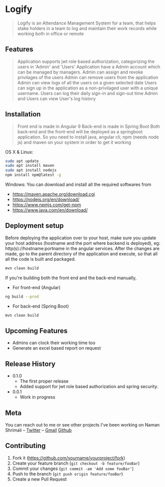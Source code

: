# Logify
> Logify is an Attendance Management System for a team, that helps stake holders in a team to log and maintain their work records while working both in office or remote

## Features
> Application supports jwt role based authorization, categorizing the users in 'Admin' and 'Users'
> Application have a Admin account which can be managed by managers.
> Admin can assign and revoke privilages of the users
> Admin can remove users from the application
> Admin can view logs of all the users on a given selected date
> Users can sign up in the application as a non-privilaged user with a unique username.
> Users can log their daily sign-in and sign-out time
> Admin and Users can view User's log history

## Installation
> Front end is made in Angular 9
> Back-end is made in Spring Boot
> Both back-end and the front-end will be deployed as a springboot application. So you need to install java, angular cli, npm (needs node js) and maven on your system in order to get it working

OS X & Linux:
```sh
sudo apt update
sudo apt install maven
sudo apt install nodejs
npm install npm@latest -g

```

Windows:
You can download and install all the required softwares from 
* https://maven.apache.org/download.cgi
* https://nodejs.org/en/download/
* https://www.npmjs.com/get-npm
* https://www.java.com/en/download/


## Deployment setup
Before deploying the application over to your host, make sure you update your host address (hostname and the port where backend is deployed), eg: http(s)://hostname:portname in the angular services.
After the changes are made, go to the parent directory of the application and execute, so that all all the code is built and packaged.

```sh
mvn clean build
```
If you're building both the front end and the back-end manually,
* For front-end (Angular)
```sh
ng build --prod
```
* For back-end (Spring Boot)
```sh
mvn clean build
```

    
## Upcoming Features
* Admins can clock their working time too
* Generate an excel based report on request

## Release History
* 0.1.0
    * The first proper release
    * Added support for jwt role based authorization and spring security.
* 0.0.1
    * Work in progress


## Meta
You can reach out to me or see other projects I've been working on 
Naman Shrimali – [Twitter](https://twitter.com/namanshrimali) – [Gmail](namanshrimali@gmail.com)
[Github](https://github.com/namanshrimali/)

## Contributing

1. Fork it (<https://github.com/yourname/yourproject/fork>)
2. Create your feature branch (`git checkout -b feature/fooBar`)
3. Commit your changes (`git commit -am 'Add some fooBar'`)
4. Push to the branch (`git push origin feature/fooBar`)
5. Create a new Pull Request
